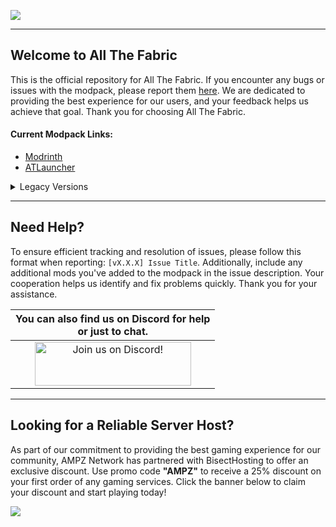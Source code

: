 ![](https://www.bisecthosting.com/images/CF/ATF5/BH_NU_HEADER.webp)

------

## Welcome to All The Fabric

This is the official repository for All The Fabric. If you encounter any bugs or issues with the modpack, please report them [here](https://github.com/AMPZNetwork/All-The-Fabric/issues/new?assignees=LabsZero&labels=Bug&projects=&template=bug_report.md&title=%5BBUG%5D). We are dedicated to providing the best experience for our users, and your feedback helps us achieve that goal. Thank you for choosing All The Fabric. 
    
#### Current Modpack Links: 
- [Modrinth](https://modrinth.com/modpack/all-the-fabric-5)
- [ATLauncher](https://atlauncher.com/pack/AllTheFabric5)

<details>
<summary>Legacy Versions</summary>
<br>
These versions are no longer receiving updates or support. However, you're welcome to download any of them if you'd like.

- [All The Fabric 4](https://modrinth.com/modpack/all-the-fabric-old) | [Changelog](https://github.com/AMPZNetwork/All-The-Fabric/blob/main/PatchNotes/ATFB4.md)
- [All The Fabric 3](https://www.curseforge.com/minecraft/modpacks/all-the-fabric-3) | [Changelog](https://github.com/AMPZNetwork/All-The-Fabric/blob/main/PatchNotes/ATFB3.md)
- [All The Fabric 2](https://www.curseforge.com/minecraft/modpacks/all-the-fabric-2) | [Changelog](https://github.com/AMPZNetwork/All-The-Fabric/blob/main/PatchNotes/ATFB2.md)
- [All The Fabric](https://www.curseforge.com/minecraft/modpacks/all-the-fabric) | [Changelog](https://github.com/AMPZNetwork/All-The-Fabric/blob/main/PatchNotes/ATFB.md)

</details>
  
------

## Need Help?

To ensure efficient tracking and resolution of issues, please follow this format when reporting: `[vX.X.X] Issue Title`. Additionally, include any additional mods you've added to the modpack in the issue description. Your cooperation helps us identify and fix problems quickly. Thank you for your assistance.

|You can also find us on Discord for help<br>or just to chat.|
|:------------:|
|<a href="https://discord.gg/enrpMDd"><img src="https://discord.com/assets/ff41b628a47ef3141164bfedb04fb220.png" alt="Join us on Discord!"  width="250" height="70"></a>|

------

## Looking for a Reliable Server Host?
As part of our commitment to providing the best gaming experience for our community, AMPZ Network has partnered with BisectHosting to offer an exclusive discount. Use promo code **"AMPZ"** to receive a 25% discount on your first order of any gaming services. Click the banner below to claim your discount and start playing today!

[![](https://www.bisecthosting.com/images/CF/ATF5/BH_NU_PROMO.webp)](https://bisecthosting.com/AMPZ?r=ATFBREPO)
